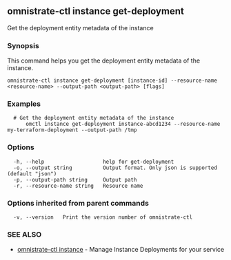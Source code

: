 ## omnistrate-ctl instance get-deployment

Get the deployment entity metadata of the instance

### Synopsis

This command helps you get the deployment entity metadata of the instance.

```
omnistrate-ctl instance get-deployment [instance-id] --resource-name <resource-name> --output-path <output-path> [flags]
```

### Examples

```
  # Get the deployment entity metadata of the instance
	  omctl instance get-deployment instance-abcd1234 --resource-name my-terraform-deployment --output-path /tmp
```

### Options

```
  -h, --help                   help for get-deployment
  -o, --output string          Output format. Only json is supported (default "json")
  -p, --output-path string     Output path
  -r, --resource-name string   Resource name
```

### Options inherited from parent commands

```
  -v, --version   Print the version number of omnistrate-ctl
```

### SEE ALSO

- [omnistrate-ctl instance](omnistrate-ctl_instance.md) - Manage Instance Deployments for your service

